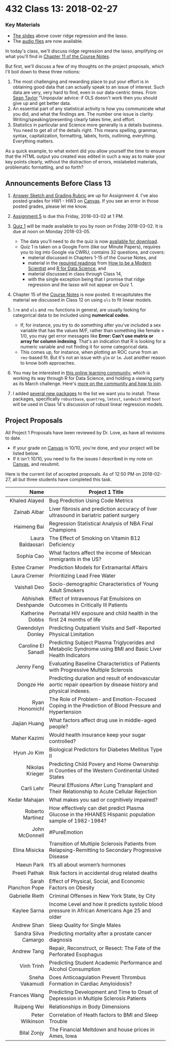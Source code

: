 # 432 Class 13: 2018-02-27

### Key Materials

- [The slides](https://github.com/THOMASELOVE/432-2018/tree/master/slides/class13) above cover ridge regression and the lasso.
- The [audio files](https://github.com/THOMASELOVE/432-2018/tree/master/slides/class13) are now available.

In today's class, we'll discuss ridge regression and the lasso, amplifying on what you'll find in [Chapter 11 of the Course Notes](https://thomaselove.github.io/432-notes/other-variable-selection-strategies.html).

But first, we'll discuss a few of my thoughts on the project proposals, which I'll boil down to these three notions:

1. The most challenging and rewarding place to put your effort is in obtaining good data that can actually speak to an issue of interest. Such data are very, very hard to find, even in our data-centric times. From [Sean Taylor](https://twitter.com/seanjtaylor/status/968147593845813250?ref_src=twcamp%5Eshare%7Ctwsrc%5Eios%7Ctwgr%5Eemail%7Ctwcon%5E7100%7Ctwterm%5E1) "Unpopular advice: if OLS doesn't work then you should give up and get better data.
2. An essential part of any statistical activity is how you communicate what you did, and what the findings are. The number one issue is clarity. Writing/speaking/presenting clearly takes time, and effort. 
3. Statistics in particular and Science more generally is a details business. You need to get all of the details right. This means spelling, grammar, syntax, capitalization, formatting, labels, fonts, outlining, everything. Everything matters.

As a quick example, to what extent did you allow yourself the time to ensure that the HTML output you created was edited in such a way as to make your key points clearly, without the distraction of errors, mislabeled materials, problematic formatting, and so forth?

## Announcements Before Class 13

1. [Answer Sketch and Grading Rubric](https://github.com/THOMASELOVE/432-2018/tree/master/assignments/hw4) are up for Assignment 4. I've also posted grades for HW1 - HW3 on [Canvas](https://canvas.case.edu/). If you see an error in those posted grades, please let me know.

2. [Assignment 5](https://github.com/THOMASELOVE/432-2018/tree/master/assignments/hw5) is due this Friday, 2018-03-02 at 1 PM.

3. [Quiz 1](https://github.com/THOMASELOVE/432-2018/tree/master/quizzes/quiz1) will be made available to you by noon on Friday 2018-03-02. It is due at noon on Monday 2018-03-05. 
    - The data you'll need to do the quiz is now [available for download](https://github.com/THOMASELOVE/432-2018/tree/master/quizzes/quiz1).
    - Quiz 1 is taken on a Google Form (like our Minute Papers), requires you to log into Google via CWRU, contains 32 questions, and covers:
        - material discussed in Chapters 1-15 of the Course Notes, and 
        - material in the [required readings](https://github.com/THOMASELOVE/432-2018/blob/master/SCHEDULE.md) from [How to be a Modern Scientist](https://github.com/THOMASELOVE/432-2018/tree/master/texts) and [R for Data Science](http://r4ds.had.co.nz/), and 
        - material discussed in class through Class 14, 
        - with the single exception being that I promise that ridge regression and the lasso will not appear on Quiz 1.

4. Chapter 15 of the [Course Notes](https://thomaselove.github.io/432-notes/) is now posted. It recapitulates the material we discussed in Class 12 on using `ols` to fit linear models.

5. `lrm` and `ols` and `rms` functions in general, are usually looking for categorical data to be included using **numerical codes**. 
    - If, for instance, you try to do something after you've included a sex variable that has the values M/F, rather than something like female = 1/0, you may get error messages like **Error: Can't use matrix or array for column indexing**. That's an indication that R is looking for a numeric variable and not finding it for some categorical data. 
    - This comes up, for instance, when plotting an ROC curve from an `rms`-based fit. But it's not an issue with `glm` or `lm`. Just another reason to know both approaches.
    
6. You may be interested in [this online learning community](https://www.jessemaegan.com/post/r4ds-march-challenge-participate-in-a-viewing-party/), which is working its way through R for Data Science, and holding a viewing party as its March challenge. Here's [more on the community and how to join](https://www.jessemaegan.com/post/join-the-r-for-data-science-online-learning-community/).

7. I added [several new packages](https://github.com/THOMASELOVE/432-2018/blob/master/data-and-code/PACKAGES.MD) to the list we want you to install. These packages, specifically `robustbase`, `quantreg`, `lmtest`, `sandwich` and `boot` will be used in Class 14's discussion of robust linear regression models.

## Project Proposals

All Project 1 Proposals have been reviewed by Dr. Love, as have all revisions to date. 

+ If your grade on [Canvas](https://canvas.case.edu/) is 10/10, you're done, and your project will be listed below.
+ If it isn't 10/10, you need to fix the issues I described in my note on [Canvas](https://canvas.case.edu/), and resubmit.

Here is the current list of accepted proposals. As of 12:50 PM on 2018-02-27, all but three students have completed this task.

Name | Project 1 Title
-----------------------------: | -------------------------------------------------------------
Khaled Alayed	| Bug Prediction Using Code Metrics
Zainab Albar | Liver fibrosis and prediction accuracy of liver ultrasound in bariatric patient surgery
Haimeng Bai	| Regression Statistical Analysis of NBA Final Champions
Laura Baldassari |	The Effect of Smoking on Vitamin B12 Deficiency
Sophia Cao | What factors affect the income of Mexican immigrants in the US?
Estee Cramer |	Prediction Models for Extramarital Affairs
Laura Cremer | Prioritizing Lead Free Water
Vaishali Deo | Socio-demographic Characteristics of Young Adult Smokers
Abhishek Deshpande |	Effect of Intravenous Fat Emulsions on Outcomes in Critically Ill Patients
Katherine Dobbs |	Perinatal HIV exposure and child health in the first 24 months of life
Gwendolyn Donley |	Predicting Outpatient Visits and Self-Reported Physical Limitation
Caroline El Sanadi | Predicting Subject Plasma Triglycerides and Metabolic Syndrome using BMI and Basic Liver Health Indicators
Jenny Feng | Evaluating Baseline Characteristics of Patients with Progressive Multiple Sclerosis
Dongze He	| Predicting duration and result of endovascular aortic repair opeartion by disease history and physical indexes.
Ryan Honomichl |	The Role of Problem- and Emotion-Focused Coping in the Prediction of Blood Pressure and Hypertension
Jiajian Huang | What factors affect drug use in middle-aged people?
Maher Kazimi |	Would health insurance keep your sugar controlled?
Hyun Jo Kim | Biological Predictors for Diabetes Mellitus Type II
Nikolas Krieger |	Predicting Child Povery and Home Ownership in Counties of the Western Continental United States
Carli Lehr |	Pleural Effusions After Lung Transplant and Their Relationship to Acute Cellular Rejection
Kedar Mahajan |	What makes you sad or cognitively impaired?
Roberto Martinez | How effectively can diet predict Plasma Glucose in the HHANES Hispanic population sample of 1982-1984?
John McDonnell | #PureEmotion
Elina Misicka	| Transition of Multiple Sclerosis Patients from Relapsing-Remitting to Secondary Progressive Disease
Haeun Park	| It’s all about women’s hormones
Preeti Pathak | Risk factors in accidental drug related deaths
Sarah Planchon Pope	| Effect of Physical, Social, and Economic Factors on Obesity
Gabrielle Rieth | Criminal Offenses in New York State, by City
Kaylee Sarna |	Income Level and how it predicts systolic blood pressure in African Americans Age 25 and older
Andrew Shan | Sleep Quality for Single Males
Sandra Silva Camargo |	Predicting mortality after a prostate cancer diagnosis
Andrew Tang	| Repair, Reconstruct, or Resect: The Fate of the Perforated Esophagus
Vinh Trinh | Predicting Student Academic Performance and Alcohol Consumption
Sneha Vakamudi	| Does Anticoagulation Prevent Thrombus Formation in Cardiac Amyloidosis?
Frances Wang	| Predicting Development and Time to Onset of Depression in Multiple Sclerosis Patients
Ruipeng Wei	| Relationships in Body Dimensions
Peter Wilkinson | Correlation of Heath factors to BMI and Sleep Trouble
Bilal Zonjy | The Financial Meltdown and house prices in Ames, Iowa
